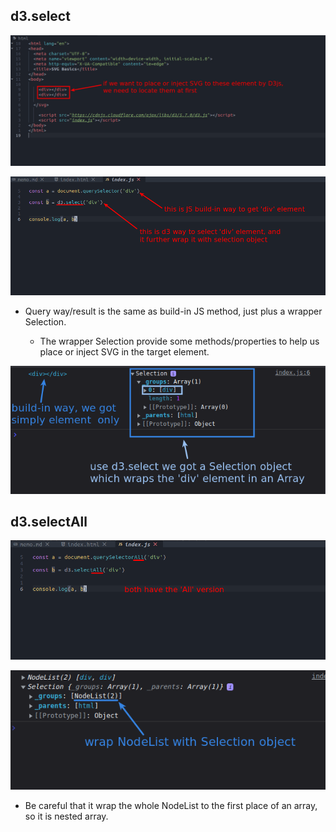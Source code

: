 ## **d3.select**

![div in html](./pic/01.png) 

![select 1st div](./pic/02.png) 

- Query way/result is the same as build-in JS method, just plus a wrapper Selection.

  - The wrapper Selection provide some methods/properties to help us place or inject SVG in the target element.

![check what we got in browser console](./pic/03.png) 

## **d3.selectAll**

![All version of select](./pic/04.png) 

![check what we got in browser console](./pic/05.png) 

- Be careful that it wrap the whole NodeList to the first place of an array, so it is nested array.


